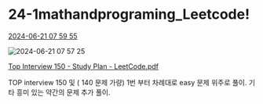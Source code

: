 # 24-1mathandprograming_Leetcode!



[2024-06-21 07 59 55](https://github.com/firesichue/24-1mathandprograming_Leetcode/assets/170858202/8afdcec9-1581-405e-8126-7a033b1044c0)

![2024-06-21 07 57 25](https://github.com/firesichue/24-1mathandprograming_Leetcode/assets/170858202/f0d6ef41-b877-450a-849a-003bb690f274)



[Top Interview 150 - Study Plan - LeetCode.pdf](https://github.com/user-attachments/files/15921984/Top.Interview.150.-.Study.Plan.-.LeetCode.pdf)


TOP interview 150 및 ( 140 문제 가량)
1번 부터 차례대로 easy 문제 위주로 풀이.
기타 흥미 있는 약간의 문제 추가 풀이.
